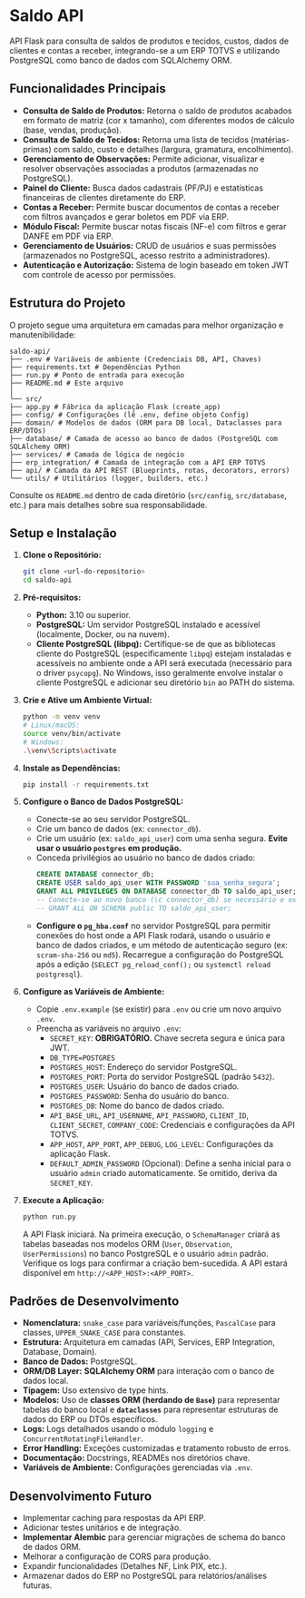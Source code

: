 # Saldo API

API Flask para consulta de saldos de produtos e tecidos, custos, dados de clientes e contas a receber, integrando-se a um ERP TOTVS e utilizando PostgreSQL como banco de dados com SQLAlchemy ORM.

## Funcionalidades Principais

*   **Consulta de Saldo de Produtos:** Retorna o saldo de produtos acabados em formato de matriz (cor x tamanho), com diferentes modos de cálculo (base, vendas, produção).
*   **Consulta de Saldo de Tecidos:** Retorna uma lista de tecidos (matérias-primas) com saldo, custo e detalhes (largura, gramatura, encolhimento).
*   **Gerenciamento de Observações:** Permite adicionar, visualizar e resolver observações associadas a produtos (armazenadas no PostgreSQL).
*   **Painel do Cliente:** Busca dados cadastrais (PF/PJ) e estatísticas financeiras de clientes diretamente do ERP.
*   **Contas a Receber:** Permite buscar documentos de contas a receber com filtros avançados e gerar boletos em PDF via ERP.
*   **Módulo Fiscal:** Permite buscar notas fiscais (NF-e) com filtros e gerar DANFE em PDF via ERP.
*   **Gerenciamento de Usuários:** CRUD de usuários e suas permissões (armazenados no PostgreSQL, acesso restrito a administradores).
*   **Autenticação e Autorização:** Sistema de login baseado em token JWT com controle de acesso por permissões.

## Estrutura do Projeto

O projeto segue uma arquitetura em camadas para melhor organização e manutenibilidade:

```
saldo-api/
├── .env # Variáveis de ambiente (Credenciais DB, API, Chaves)
├── requirements.txt # Dependências Python
├── run.py # Ponto de entrada para execução
├── README.md # Este arquivo
│
└── src/
├── app.py # Fábrica da aplicação Flask (create_app)
├── config/ # Configurações (lê .env, define objeto Config)
├── domain/ # Modelos de dados (ORM para DB local, Dataclasses para ERP/DTOs)
├── database/ # Camada de acesso ao banco de dados (PostgreSQL com SQLAlchemy ORM)
├── services/ # Camada de lógica de negócio
├── erp_integration/ # Camada de integração com a API ERP TOTVS
├── api/ # Camada da API REST (Blueprints, rotas, decorators, errors)
└── utils/ # Utilitários (logger, builders, etc.)
```


Consulte os `README.md` dentro de cada diretório (`src/config`, `src/database`, etc.) para mais detalhes sobre sua responsabilidade.

## Setup e Instalação

1.  **Clone o Repositório:**
    ```bash
    git clone <url-do-repositorio>
    cd saldo-api
    ```

2.  **Pré-requisitos:**
    *   **Python:** 3.10 ou superior.
    *   **PostgreSQL:** Um servidor PostgreSQL instalado e acessível (localmente, Docker, ou na nuvem).
    *   **Cliente PostgreSQL (libpq):** Certifique-se de que as bibliotecas cliente do PostgreSQL (especificamente `libpq`) estejam instaladas e acessíveis no ambiente onde a API será executada (necessário para o driver `psycopg`). No Windows, isso geralmente envolve instalar o cliente PostgreSQL e adicionar seu diretório `bin` ao PATH do sistema.

3.  **Crie e Ative um Ambiente Virtual:**
    ```bash
    python -m venv venv
    # Linux/macOS:
    source venv/bin/activate
    # Windows:
    .\venv\Scripts\activate
    ```

4.  **Instale as Dependências:**
    ```bash
    pip install -r requirements.txt
    ```

5.  **Configure o Banco de Dados PostgreSQL:**
    *   Conecte-se ao seu servidor PostgreSQL.
    *   Crie um banco de dados (ex: `connector_db`).
    *   Crie um usuário (ex: `saldo_api_user`) com uma senha segura. **Evite usar o usuário `postgres` em produção.**
    *   Conceda privilégios ao usuário no banco de dados criado:
        ```sql
        CREATE DATABASE connector_db;
        CREATE USER saldo_api_user WITH PASSWORD 'sua_senha_segura';
        GRANT ALL PRIVILEGES ON DATABASE connector_db TO saldo_api_user;
        -- Conecte-se ao novo banco (\c connector_db) se necessário e execute:
        -- GRANT ALL ON SCHEMA public TO saldo_api_user;
        ```
    *   **Configure o `pg_hba.conf`** no servidor PostgreSQL para permitir conexões do host onde a API Flask rodará, usando o usuário e banco de dados criados, e um método de autenticação seguro (ex: `scram-sha-256` ou `md5`). Recarregue a configuração do PostgreSQL após a edição (`SELECT pg_reload_conf();` ou `systemctl reload postgresql`).

6.  **Configure as Variáveis de Ambiente:**
    *   Copie `.env.example` (se existir) para `.env` ou crie um novo arquivo `.env`.
    *   Preencha as variáveis no arquivo `.env`:
        *   `SECRET_KEY`: **OBRIGATÓRIO.** Chave secreta segura e única para JWT.
        *   `DB_TYPE=POSTGRES`
        *   `POSTGRES_HOST`: Endereço do servidor PostgreSQL.
        *   `POSTGRES_PORT`: Porta do servidor PostgreSQL (padrão `5432`).
        *   `POSTGRES_USER`: Usuário do banco de dados criado.
        *   `POSTGRES_PASSWORD`: Senha do usuário do banco.
        *   `POSTGRES_DB`: Nome do banco de dados criado.
        *   `API_BASE_URL`, `API_USERNAME`, `API_PASSWORD`, `CLIENT_ID`, `CLIENT_SECRET`, `COMPANY_CODE`: Credenciais e configurações da API TOTVS.
        *   `APP_HOST`, `APP_PORT`, `APP_DEBUG`, `LOG_LEVEL`: Configurações da aplicação Flask.
        *   `DEFAULT_ADMIN_PASSWORD` (Opcional): Define a senha inicial para o usuário `admin` criado automaticamente. Se omitido, deriva da `SECRET_KEY`.

7.  **Execute a Aplicação:**
    ```bash
    python run.py
    ```
    A API Flask iniciará. Na primeira execução, o `SchemaManager` criará as tabelas baseadas nos modelos ORM (`User`, `Observation`, `UserPermissions`) no banco PostgreSQL e o usuário `admin` padrão. Verifique os logs para confirmar a criação bem-sucedida.
    A API estará disponível em `http://<APP_HOST>:<APP_PORT>`.

## Padrões de Desenvolvimento

*   **Nomenclatura:** `snake_case` para variáveis/funções, `PascalCase` para classes, `UPPER_SNAKE_CASE` para constantes.
*   **Estrutura:** Arquitetura em camadas (API, Services, ERP Integration, Database, Domain).
*   **Banco de Dados:** PostgreSQL.
*   **ORM/DB Layer:** **SQLAlchemy ORM** para interação com o banco de dados local.
*   **Tipagem:** Uso extensivo de type hints.
*   **Modelos:** Uso de **classes ORM (herdando de `Base`)** para representar tabelas do banco local e **`dataclasses`** para representar estruturas de dados do ERP ou DTOs específicos.
*   **Logs:** Logs detalhados usando o módulo `logging` e `ConcurrentRotatingFileHandler`.
*   **Error Handling:** Exceções customizadas e tratamento robusto de erros.
*   **Documentação:** Docstrings, READMEs nos diretórios chave.
*   **Variáveis de Ambiente:** Configurações gerenciadas via `.env`.

## Desenvolvimento Futuro

*   Implementar caching para respostas da API ERP.
*   Adicionar testes unitários e de integração.
*   **Implementar Alembic** para gerenciar migrações de schema do banco de dados ORM.
*   Melhorar a configuração de CORS para produção.
*   Expandir funcionalidades (Detalhes NF, Link PIX, etc.).
*   Armazenar dados do ERP no PostgreSQL para relatórios/análises futuras.